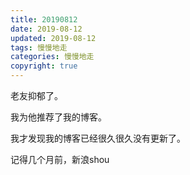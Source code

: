 ```yaml
---
title: 20190812
date: 2019-08-12
updated: 2019-08-12
tags: 慢慢地走
categories: 慢慢地走
copyright: true
---
```


老友抑郁了。


我为他推荐了我的博客。


我才发现我的博客已经很久很久没有更新了。


记得几个月前，新浪shou